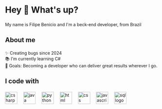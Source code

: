 <h1 align="left">Hey 👋 What's up?</h1>

###

<p align="left">My name is Filipe Benicio and I'm a beck-end developer, from Brazil</p>

###

<h2 align="left">About me</h2>

###

<p align="left">✨ Creating bugs since 2024<br>📚 I'm currently learning C#<br>🎯 Goals: 
Becoming a developer who can deliver great results wherever I go.<br></p>

###

<h2 align="left">I code with</h2>

###

<div align="left">
  <img src="https://devicon-website.vercel.app/api/csharp/original.svg" height="40" alt="csharp logo"  />
  <img width="12" />
   <img src="https://devicon-website.vercel.app/api/java/original.svg" height="40" alt="java logo"  />
  <img width="12" />
   <img src="https://devicon-website.vercel.app/api/python/original.svg" height="40" alt="python logo"  />
  <img width="12" />
  <img src="https://devicon-website.vercel.app/api/html5/original.svg" height="40" alt="html logo"  />
  <img width="12" />
   <img src="https://devicon-website.vercel.app/api/css3/original.svg" height="40" alt="css logo"  />
  <img width="12" />
   <img src="https://devicon-website.vercel.app/api/javascript/original.svg" height="40" alt="javascript logo"  />
  <img width="12" />
   <img src="https://devicon-website.vercel.app/api/microsoftsqlserver/plain.svg" height="40" alt="sql  logo"  />
  <img width="12" />
  
</div>

###
